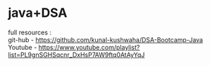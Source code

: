# java+DSA

full resources : 
<br/>
git-hub - https://github.com/kunal-kushwaha/DSA-Bootcamp-Java
<br/>
Youtube - https://www.youtube.com/playlist?list=PL9gnSGHSqcnr_DxHsP7AW9ftq0AtAyYqJ
